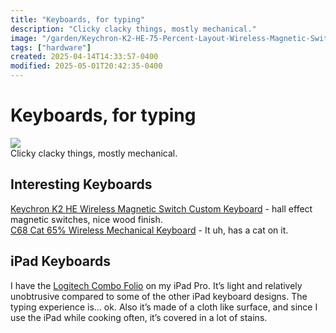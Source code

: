 ```yaml
---
title: "Keyboards, for typing"
description: "Clicky clacky things, mostly mechanical."
image: "/garden/Keychron-K2-HE-75-Percent-Layout-Wireless-Magnetic-Switch-Custom-Keyboard-Special-Edition-Wooden-White-RGB-Backlight-Double-Shot-PBT-Keycaps.jpg"
tags: ["hardware"]
created: 2025-04-14T14:33:57-0400
modified: 2025-05-01T20:42:35-0400
---
```

# Keyboards, for typing

![](/garden/Keychron-K2-HE-75-Percent-Layout-Wireless-Magnetic-Switch-Custom-Keyboard-Special-Edition-Wooden-White-RGB-Backlight-Double-Shot-PBT-Keycaps.jpg)  
Clicky clacky things, mostly mechanical.

  

## Interesting Keyboards

[Keychron K2 HE Wireless Magnetic Switch Custom Keyboard](https://www.keychron.com/products/keychron-k2-he-wireless-magnetic-switch-keyboard) - hall effect magnetic switches, nice wood finish.  
[C68 Cat 65% Wireless Mechanical Keyboard](https://kineticlabs.com/keyboards/yunzii/yunzii-c68-keyboard) - It uh, has a cat on it.

  

## iPad Keyboards

I have the [Logitech Combo Folio](https://www.logitech.com/en-us/shop/p/combo-touch-ipad.920-011433) on my iPad Pro. It’s light and relatively unobtrusive compared to some of the other iPad keyboard designs. The typing experience is… ok. Also it’s made of a cloth like surface, and since I use the iPad while cooking often, it’s covered in a lot of stains.